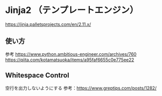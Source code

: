 # Jinja2 （テンプレートエンジン）
https://jinja.palletsprojects.com/en/2.11.x/

## 使い方
参考
https://www.python.ambitious-engineer.com/archives/760
https://qiita.com/kotamatsuoka/items/a95faf6655c0e775ee22

## Whitespace Control
空行を出力しないようにする
参考：https://www.greptips.com/posts/1282/
